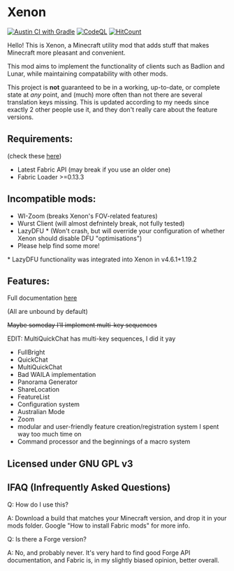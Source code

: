 # Xenon

[![Austin CI with Gradle](https://github.com/AV306/xenon/actions/workflows/austin_gradle.yml/badge.svg)](https://github.com/AV306/xenon/actions/workflows/austin_gradle.yml)
[![CodeQL](https://github.com/AV306/xenon/actions/workflows/codeql-analysis.yml/badge.svg)](https://github.com/AV306/xenon/actions/workflows/codeql-analysis.yml)
[![HitCount](https://hits.dwyl.com/AV306/xenon.svg?style=flat&show=unique)](http://hits.dwyl.com/AV306/xenon)

Hello! This is Xenon, a Minecraft utility mod that adds stuff that makes Minecraft more pleasant and convenient.

This mod aims to implement the functionality of clients such as Badlion and Lunar, while maintaining compatability with other mods. 

This project is **not** guaranteed to be in a working, up-to-date, or complete state at *any* point, and (much) more often than not there are several translation keys missing. This is updated according to my needs since exactly 2 other people use it, and they don't really care about the feature versions.

## Requirements:

(check these [here](https://fabricmc.net/develop))

- Latest Fabric API (may break if you use an older one)
- Fabric Loader >=0.13.3

## Incompatible mods:

- WI-Zoom (breaks Xenon's FOV-related features)
- Wurst Client (will almost defnintely break, not fully tested)
- LazyDFU * (Won't crash, but will override your configuration of whether Xenon should disable DFU "optimisations")
- Please help find some more!

\* LazyDFU functionality was integrated into Xenon in v4.6.1+1.19.2

## Features:

Full documentation [here](FEATURES.md)

(All are unbound by default)

~~Maybe someday I'll implement multi-key sequences~~

EDIT: MultiQuickChat has multi-key sequences, I did it yay

- FullBright
- QuickChat 
- MultiQuickChat
- Bad WAILA implementation
- Panorama Generator
- ShareLocation
- FeatureList
- Configuration system
- Australian Mode
- Zoom
- modular and user-friendly feature creation/registration system I spent way too much time on
- Command processor and the beginnings of a macro system

## Licensed under GNU GPL v3

## IFAQ (Infrequently Asked Questions)
Q: How do I use this?

A: Download a build that matches your Minecraft version, and drop it in your mods folder.
Google "How to install Fabric mods" for more info.


Q: Is there a Forge version?

A: No, and probably never. It's very hard to find good Forge API documentation, and Fabric is, in my slightly biased opinion, better overall.
